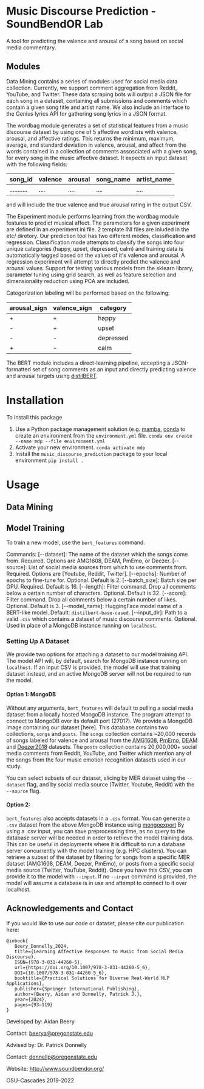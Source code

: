 # Music Discourse Prediction - SoundBendOR Lab
A tool for predicting the valence and arousal of a song based on social media commentary.

## Modules

Data Mining contains a series of modules used for social media data collection. Currently, we support comment aggregation from Reddit, YouTube, and Twitter. These data scraping bots will output a JSON file for each song in a dataset, containing all submissions and comments which contain a given song title and artist name. We also include an interface to the Genius lyrics API for gathering song lyrics in a JSON format. 

The wordbag module generates a set of statistical features from a music discourse dataset by using one of 5 affective wordlists with valence, arousal, and affective ratings. This returns the minimum, maximum, average, and standard deviation in valence, arousal, and affect from the words contained in a collection of comments assosciated with a given song, for every song in the music affective dataset. It expects an input dataset with the following fields:

|    song_id    | valence | arousal | song_name | artist_name|
|---------------|---------|---------|-----------|------------|
|  ...........  |   ....  |   ....  |    ....   |    ....    |

and will include the true valence and true arousal rating in the output CSV.


The Experiment module performs learning from the wordbag module features to predict musical affect. The parameters for a given experiment are defined in an experiment.ini file. 2 template INI files are inluded in the etc/ diretory. Our prediction tool has two different modes, classification and regression. Classification mode attempts to classify the songs into four unique categories (happy, upset, depressed, calm) and training data is automatically tagged based on the values of it's valence and arousal. A regression experiment will attempt to directly predict the valence and arousal values. Support for testing various models from the sklearn library, parameter tuning using grid search, as well as feature selection and dimensionality reduction using PCA are included. 

Categorization labeling will be performed based on the following:

| arousal_sign | valence_sign | category |
|--------------|--------------|----------|
|       +      |       +      |   happy  |
|       -      |       +      |   upset  |
|       -      |       -      | depressed|
|       +      |       -      |    calm  |


The BERT module includes a direct-learning pipeline, accepting a JSON-formatted set of song comments as an input and directly predicting valence and arousal targets using [distilBERT](https://paperswithcode.com/method/distillbert).

# Installation

To install this package
1. Use a Python package management solution (e.g. [mamba](https://mamba.readthedocs.io/en/latest/installation/mamba-installation.html), [conda](https://docs.conda.io/en/latest/) to create an environment from the `environment.yml` file.
   `conda env create --name mdp --file environment.yml`
2. Activate your new environment.
   `conda activate mdp`
3. Install the `music_discourse_prediction` package to your local environment
   `pip install .`

# Usage

## Data Mining

## Model Training

To train a new model, use the `bert_features` command. 

Commands:
[--dataset]: The name of the dataset which the songs come from. Required. Options are AMG1608, DEAM, PmEmo, or Deezer.
[--source]: List of social media sources from which to use comments from. Required. Options are [Youtube, Reddit, Twitter]. 
[--epochs]: Number of epochs to fine-tune for. Optional. Default is 2.
[--batch_size]: Batch size per GPU. Required. Default is 16.
[--length]: Filter command. Drop all comments below a certain number of characters. Optional. Default is 32.
[--score]: Filter command. Drop all comments below a certain number of likes. Optional. Default is 3.
[--model_name]: HuggingFace model name of a BERT-like model. Default: `distilbert-base-cased`.
[--input_dir]: Path to a valid `.csv` which contains a dataset of music discourse comments. Optional. Used in place of a MongoDB instance running on `localhost`.

### Setting Up A Dataset
We provide two options for attaching a dataset to our model training API. The model API will, by default, search for MongoDB instance running on `localhost`. If an input CSV is provided, the model will use that training dataset instead, and an active MongoDB server will not be required to run the model.

#### Option 1: MongoDB

Without any arguments, `bert_features` will default to pulling a social media dataset from a locally hosted MongoDB instance. The program attempt to connect to MongoDB over its default port (27017). We provide a MongoDB image containing our dataset [here]. This database contains two collections, `songs` and `posts`. The `songs` collection contains ~20,000 records of songs labeled for valence and arousal from the [AMG1608](https://ieeexplore.ieee.org/document/7178058), [PmEmo](https://github.com/HuiZhangDB/PMEmo), [DEAM](https://cvml.unige.ch/databases/DEAM/) and [Deezer2018](https://research.deezer.com/publication/2018/09/26/ismir-delbouys.html) datasets. The `posts` collection contains 20,000,000+ social media comments from Reddit, YouTube, and Twitter which mention any of the songs from the four music emotion recognition datasets used in our study. 

You can select subsets of our dataset, slicing by MER dataset using the `--dataset` flag, and by social media source (Twitter, Youtube, Reddit) with the `--source` flag.


#### Option 2: 

`bert_features` also accepts datasets in a `.csv` format. You can generate a `.csv` dataset from the above MongoDB instance using [mongoexport](https://www.mongodb.com/docs/database-tools/mongoexport/) By using a .csv input, you can save preprocessing time, as no query to the database server will be needed in order to retrieve the model training data. This can be useful in deployments where it is difficult to run a database server concurrently with the model training (e.g. HPC clusters). You can retrieve a subset of the dataset by filtering for songs from a specific MER dataset (AMG1608, DEAM, Deezer, PmEmo), or posts from a specific social media source (Twitter, YouTube, Reddit). Once you have this CSV, you can provide it to the model with `--input`. If no `--input` command is provided, the model will assume a database is in use and attempt to connect to it over localhost. 


## Acknowledgements and Contact
If you would like to use our code or dataset, please cite our publication here:

```
@inbook{
   Beery_Donnelly_2024,
   title={Learning Affective Responses to Music from Social Media Discourse}, 
   ISBN={978-3-031-44260-5},
   url={https://doi.org/10.1007/978-3-031-44260-5_6},
   DOI={10.1007/978-3-031-44260-5_6},
   booktitle={Practical Solutions for Diverse Real-World NLP Applications},
   publisher={Springer International Publishing}, 
   author={Beery, Aidan and Donnelly, Patrick J.}, 
   year={2024}, 
   pages={93–119}
}
```

Developed by: Aidan Beery

Contact: beerya@oregonstate.edu

Advised by: Dr. Patrick Donnelly

Contact: donnellp@oregonstate.edu

Website: http://www.soundbendor.org/

OSU-Cascades 2019-2022
